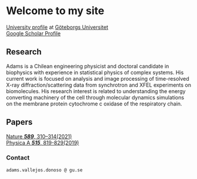 # Welcome to my site


[University profile](https://cmb.gu.se/english/about_us/staff?languageId=100001&userId=xvalad) at [Göteborgs Universitet](https://www.gu.se)<br/>
[Google Scholar Profile](https://scholar.google.cl/citations?hl=en&user=FA2XAbgAAAAJ)

## Research

Adams is a Chilean engineering physicist and doctoral candidate in biophysics with experience in statistical physics of complex systems. His current work is focused on analysis and image processing of time-resolved X-ray diffraction/scattering data from synchrotron and XFEL experiments on biomolecules. His research interest is related to understanding the energy converting machinery of the cell through molecular dynamics simulations on the membrane protein cytochrome c oxidase of the respiratory chain.

## Papers

[Nature ***589***, 310–314(2021)](https://www.nature.com/articles/s41586-020-3000-7)<br/>
[Physica A ***515***, 819-829(2019)](https://doi.org/10.1016/j.physa.2018.09.060)

### Contact

`adams.vallejos.donoso @ gu.se`
